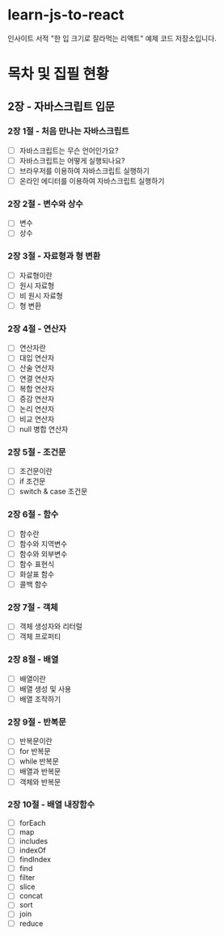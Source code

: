 # learn-js-to-react

인사이트 서적 "한 입 크기로 잘라먹는 리액트" 예제 코드 저장소입니다.

# 목차 및 집필 현황

## 2장 - 자바스크립트 입문

### 2장 1절 - 처음 만나는 자바스크립트

- [ ] 자바스크립트는 무슨 언어인가요?
- [ ] 자바스크립트는 어떻게 실행되나요?
- [ ] 브라우저를 이용하여 자바스크립트 실행하기
- [ ] 온라인 에디터를 이용하여 자바스크립트 실행하기

### 2장 2절 - 변수와 상수

- [ ] 변수
- [ ] 상수

### 2장 3절 - 자료형과 형 변환

- [ ] 자료형이란
- [ ] 원시 자료형
- [ ] 비 원시 자료형
- [ ] 형 변환

### 2장 4절 - 연산자

- [ ] 연산자란
- [ ] 대입 연산자
- [ ] 산술 연산자
- [ ] 연결 연산자
- [ ] 복합 연산자
- [ ] 증감 연산자
- [ ] 논리 연산자
- [ ] 비교 연산자
- [ ] null 병합 연산자

### 2장 5절 - 조건문

- [ ] 조건문이란
- [ ] if 조건문
- [ ] switch & case 조건문

### 2장 6절 - 함수

- [ ] 함수란
- [ ] 함수와 지역변수
- [ ] 함수와 외부변수
- [ ] 함수 표현식
- [ ] 화살표 함수
- [ ] 콜백 함수

### 2장 7절 - 객체

- [ ] 객체 생성자와 리터럴
- [ ] 객체 프로퍼티

### 2장 8절 - 배열

- [ ] 배열이란
- [ ] 배열 생성 및 사용
- [ ] 배열 조작하기

### 2장 9절 - 반복문

- [ ] 반복문이란
- [ ] for 반복문
- [ ] while 반복문
- [ ] 배열과 반복문
- [ ] 객체와 반복문

### 2장 10절 - 배열 내장함수

- [ ] forEach
- [ ] map
- [ ] includes
- [ ] indexOf
- [ ] findIndex
- [ ] find
- [ ] filter
- [ ] slice
- [ ] concat
- [ ] sort
- [ ] join
- [ ] reduce
